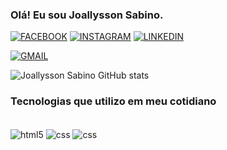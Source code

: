 ### Olá! Eu sou Joallysson Sabino.

[![FACEBOOK](https://img.shields.io/badge/Facebook-1877F2?style=for-the-badge&logo=facebook&logoColor=white)](https://www.facebook.com/joallysson.sabino.5/)
[![INSTAGRAM](https://img.shields.io/badge/Instagram-E4405F?style=for-the-badge&logo=instagram&logoColor=white)](https://www.instagram.com/joallysson_sabino/)
[![LINKEDIN](https://img.shields.io/badge/LinkedIn-0077B5?style=for-the-badge&logo=linkedin&logoColor=white)](https://www.linkedin.com/in/joallysson-sabino-7a5447144/)

[![GMAIL](https://img.shields.io/badge/Gmail-D14836?style=for-the-badge&logo=gmail&logoColor=white)](https://myaccount.google.com/?hl=pt_BR&utm_source=OGB&utm_medium=act)

![Joallysson Sabino GitHub stats](https://github-readme-stats.vercel.app/api?username=JSabino95&show_icons=true&theme=tokyonight)

### Tecnologias que utilizo em meu cotidiano

<div style="display: inline_block"><br/>
<img align="center" alt= "html5" src="	https://img.shields.io/badge/HTML-239120?style=for-the-badge&logo=html5&logoColor=white" />
<img align="center" alt= "css" src="	https://img.shields.io/badge/CSS3-1572B6?style=for-the-badge&logo=css3&logoColor=white" />
<img align="center" alt= "css" src="	https://img.shields.io/badge/JavaScript-323330?style=for-the-badge&logo=javascript&logoColor=F7DF1E"/>

<div><br/>
